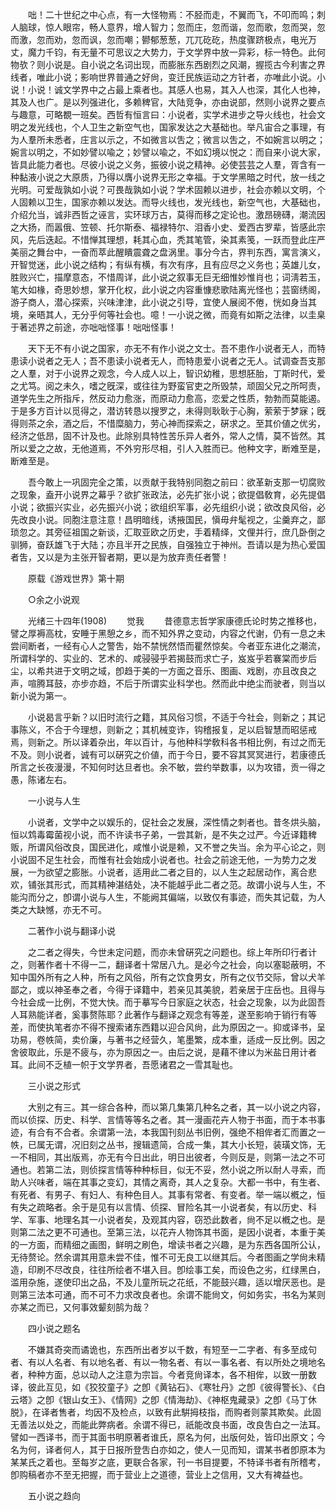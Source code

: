 <!-- { "loadSidebar": true } -->
　　咄！二十世纪之中心点，有一大怪物焉：不胫而走，不翼而飞，不叩而鸣；刺人脑球，惊人眼帘，畅人意界，增人智力；忽而庄，忽而谐，忽而歌，忽而哭，忽而激，忽而劝，忽而讽，忽而嘲；鬰郁葱葱，兀兀矻矻，热度骤跻极点，电光万丈，魔力千钧，有无量不可思议之大势力，于文学界中放一异彩，标一特色。此何物欤？则小说是。自小说之名词出现，而膨胀东西剧烈之风潮，握揽古今利害之界线者，唯此小说；影响世界普通之好尙，变迁民族运动之方针者，亦唯此小说。小说！小说！诚文学界中之占最上乘者也。其感人也易，其入人也深，其化人也神，其及人也广。是以列强进化，多赖稗官，大陆竞争，亦由说部，然则小说界之要点与趣意，可略覩一班矣。西哲有恒言曰：小说者，实学术进步之导火线也，社会文明之发光线也，个人卫生之新空气也，国家发达之大基础也。举凡宙合之事理，有为人羣所未悉者，庄言以示之，不如微言以吿之；微言以吿之，不如婉言以明之；婉言以明之，不如妙譬以喩之；妙譬以喩之，不如幻境以悦之：而自来小说大家，皆具此能力者也。尽彼小说之义务，振彼小说之精神。必使芸芸之人羣，胥含有一种黏液小说之大原质，乃得以膺小说界无形之幸福。于文学黑暗之时代，放一线之光明。可爱哉孰如小说？可畏哉孰如小说？学术固赖以进步，社会亦赖以文明，个人固赖以卫生，国家亦赖以发达。而导火线也，发光线也，新空气也，大基础也，介绍允当，诚非西哲之诬言，实环球万古，莫得而移之定论也。激昂磅礴，潮流因之大扬，而嚣俄、笠顿、托尔斯泰、福禄特尔、泪香小史、爱西古罗辈，皆感此宗风，先后迭起。不惜惮其理想，耗其心血，秃其笔管，染其素笺，一跃而登此庄严美丽之舞台中，一奋而萃此醒瞶震聋之盘涡里。事分今古，界判东西，寓言演义，开智觉迷，此小说之结构；有纵有横，有次有序，且有应尽之义务也；英雄儿女，胜败兴亡，描摩意态，不惜周详，此小说之叙事无巨无细惟妙惟肖也；词淸若玉，笔大如椽，奇思妙想，掌开化权，此小说之内容重慷悲歌陆离光怪也；芸窗绣阁，游子商人，潜心探索，兴味津津，此小说之引导，宜使人展阅不倦，恍如身当其境，亲晤其人，无分乎何等社会也。噫！一小说之微，而竟有如斯之法律，以圭臬于著述界之前途，亦咄咄怪事！咄咄怪事！ 

　　天下无不有小说之国家，亦无不有作小说之文士。吾不患作小说者无人，而特患读小说者之无人；吾不患读小说者无人，而特患爱小说者之无人。试调查吾支那之人羣，对于小说界之观念，今人成人以上，智识幼稚，思想胚胎，丁斯时代，爱之尤笃。阅之未久，嗜之旣深，或往往为野蛮官吏之所毁禁，顽固父兄之所呵责，道学先生之所指斥，然反动力愈涨，而原动力愈高，恋爱之性质，勃勃而莫能遏。于是多方百计以觅得之，潜访转恳以搜罗之，未得则耿耿于心胸，萦萦于梦寐；旣得则茶之余，酒之后，不惜糜脑力，劳心神而探索之，硏求之。至其价値之优劣，经济之低昂，固不计及也。此除别具特性苦乐异人者外，常人之情，莫不皆然。其所以爱之之故，无他道焉，不外穷形尽相，引人入胜而已。他种文字，断难至是，断难至是。 

　　吾今敢上一巩固完全之策，以贡献于我特别同胞之前曰：欲革新支那一切腐败之现象，盍开小说界之幕乎？欲扩张政法，必先扩张小说；欲提倡敎育，必先提倡小说；欲振兴实业，必先振兴小说；欲组织军事，必先组织小说；欲改良风俗，必先改良小说。同胞注意注意！昌明暗线，诱掖国民，愼毋弁髦视之，尘羹弃之，鄙琐忽之。其旁征祖国之新谈，汇取亚欧之历史，手着精绎，文俚并行，庶几卧倒之驯狮，奋跃雄飞于大陆；亦且半开之民族，自强独立于神州。吾请以是为热心爱国者吿，又以是为主张开智者期，更以是为放弃责任者警！ 

　　原载《游戏世界》第十期 

　　○余之小说观 

　　光绪三十四年(1908) 
　　觉我 
　　昔德意志哲学家康德氏论时势之推移也，譬之厚褥高枕，安睡于黑憩之乡，而不知外界之变动，内容之代谢，仍有一息之未尝间断者，一经有心人之警吿，始不禁恍然悟而瞿然惊矣。今者亚东进化之潮流，所谓科学的、实业的、艺术的、咸骎骎乎若揭鼓而求亡子，岌岌乎若褰棠而步后尘，以希共进于文明之域，卽趋于美的一方面之音乐、图画、戏剧，亦且改良之声，喧腾耳鼓，亦步亦趋，不后于所谓实业科学也。然而此中绝尘而驶者，则当以新小说为第一。 

　　小说曷言乎新？以旧时流行之籍，其风俗习惯，不适于今社会，则新之；其记事陈义，不合于今理想，则新之；其机械变诈，钩稽报复，足以启智慧而昭惩戒焉，则新之。所以译着杂出，年以百计，与他种科学敎科各书相比例，有过之而无不及。则小说者，诚有可以硏究之价値，而于今日，要不容其冥冥进行，若康德氏所言之长夜漫漫，不知何时达旦者也。余不敏，尝约举数事，以为攻错，贡一得之愚，陈诸左右。 

　　一小说与人生 

　　小说者，文学中之以娱乐的，促社会之发展，深性情之刺者也。昔冬烘头脑，恒以鸩毒霉菌视小说，而不许读书子弟，一尝其新，是不失之过严。今近译籍稗贩，所谓风俗改良，国民进化，咸惟小说是赖，又不誉之失当。余为平心论之，则小说固不足生社会，而惟有社会始成小说者也。社会之前途无他，一为势力之发展，一为欲望之膨胀。小说者，适用此二者之目的，以人生之起居动作，离合悲欢，铺张其形式，而其精神湛结处，决不能越乎此二者之范。故谓小说与人生，不能沟而分之，卽谓小说与人生，不能阙其偏端，以致仅有事迹，而失其记载，为人类之大缺憾，亦无不可。 

　　二著作小说与翻译小说 

　　之二者之得失，今世未定问题，而亦未曾硏究之问题也。综上年所印行者计之，则著作者十不得一二，翻译者十常居八九。是必今之社会，向以塞聪蔽明，不知中国外所有之人种，所有之风俗，所有之饮食男女，所有之仪节交际，曾以犬羊鄙之，或以神圣奉之者，今得于译籍中，若亲见其美貌，若亲居于庄岳也。且得与今社会成一比例，不觉大快。而于摹写今日家庭之状态，社会之现象，以为此固吾人耳熟能详者，奚事赘陈耶？此著作与翻译之观念有等差，遂至影响于销行有等差，而使执笔者亦不得不搜索诸东西籍以迎合风尙，此为原因之一。抑或译书，呈功易，卷帙简，卖价廉，与著书之经营久，笔墨繁，成本重，适成一反比例。因之舍彼取此，乐是不疲与，亦为原因之一。由后之说，是藉不律以为米盐日用计者耳。此间不乏植一帜于文学界者，吾愿诸君之一雪其耻也。 

　　三小说之形式 

　　大别之有三。其一综合各种，而以第几集第几种名之者，其一以小说之内容，而以侦探、历史、科学、言情等等名之者。其一漫画花卉人物于书面，而于本书事迹，有合有不合者。余谓第一法，本我国刊刻丛书旧例，强绝不相侔者汇而置之一帙，已属无谓，况旧刻之丛书，搜辑遗简，合成一集，其大小长短，装璜文饰，无一不相同，其出版焉，亦无有今日出此，明日出彼者，今则反是，则第一法之不可通也。若第二法，则侦探言情等种种标目，似无不妥，然小说之所以耐人寻索，而助人兴味者，端在其事之变幻，其情之离奇，其人之复杂。大都一书中，有生者、有死者、有男子、有妇人、有种色目人。其事有常者、有变者。举一端以槪之，恒有失之疏略者。余于是见有以言情、侦探、冒险名其一小说者矣，有以历史、科学、军事、地理名其一小说者矣，及观其内容，窃恐此数者，尙不足以槪之也。是则第二法之更不可通也。至第三法，以花卉人物饰其书面，是因小说者，本重于美的一方面，而精细之画图，鲜明之刷色，增读书者之兴趣，是为东西各国所公认，无待赘论。然余谓其用意未尝不佳，惟不可无良工以继其后。今者图画之学尙未精造，印刷不尽改良，往往所绘者不堪入目。卽绘事工矣，而设色之劣，红绿黑白，滥用杂施，遂使印出之品，不及儿童所玩之花纸，不能鼓兴趣，适以增厌恶也。是则第三法本可通，而不可不力求改良者也。余谓不能尙文，何如务实，书名为某则亦某之而已，又何事效颦刻鹄为哉？ 

　　四小说之题名 

　　不嫌其奇突而谲诡也，东西所出者岁以千数，有短至一二字者、有多至成句者、有以人名者、有以地名者、有以一物名者、有以一事名者、有以所处之境地名者，种种方面，总以动人之注意为宗旨。今者竞尙译本，各不相侔，以致一册数译，彼此互见，如《狡狡童子》之卽《黄钻石》、《寒牡丹》之卽《彼得警长》、《白云塔》之卽《银山女王》、《情网》之卽《情海劫》、《神枢鬼藏录》之卽《马丁休脱》，在译者售者，均因不及检点，以致有此騈拇枝指，而购者则蒙其欺矣。此固无善法以处之，而能此弊病者。余谓不得已，祇能改良书面，改良吿白之一法耳。譬如一西译书，而于其面书明原著者谁氏，原名为何，出版何处，皆印出原文；今名为何，译者何人，其于日报所登吿白亦如之，使人一见而知，谓某书者卽原本为某某氏之着也。至每岁之底，更联合各家，刊一书目提要，不特译书者有所稽考，卽购稿者亦不至无把握，而于营业上之道德，营业上之信用，又大有裨益也。 

　　五小说之趋向 

